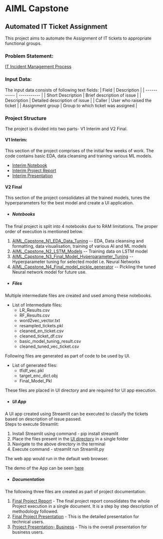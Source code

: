 # AIML Capstone
## Automated IT Ticket Assignment
This project aims to automate the Assignment of IT tickets to appropriate functional groups. 

### Problem Statement:
[IT Incident Management Process](https://github.com/rachitvaid/AIML-Capstone/blob/master/Documentation/Automatic%20Ticket%20Assignment.pdf)

### Input Data:
The input data consists of following text fields:
| Field | Description |
| ----------- | ----------- |
| Short Description | Brief description of issue |
| Description | Detailed description of issue |
| Caller | User who raised the ticket |
| Assignment group | Group to which ticket was assigned |

### Project Structure
The project is divided into two parts- V1 Interim and V2 Final.  
#### V1 Interim:
This section of the project comprises of the initial few weeks of work. The code contains basic EDA, data cleansing and training various ML models.  
- [Interim Notebook](https://github.com/rachitvaid/AIML-Capstone/blob/master/Code/V1%20Interim/AIML_Capstone_Interim_Notebook.ipynb)  
- [Interim Project Report](https://github.com/rachitvaid/AIML-Capstone/blob/master/Documentation/Reports/AIML%20Capstone%20Interim%20Report.docx)  
- [Interim Presentation](https://github.com/rachitvaid/AIML-Capstone/blob/master/Documentation/Presentations/Automatic%20Ticket%20Assignment%20-%20Interim.pptx)  

#### V2 Final
This section of the project consolidates all the trained models, tunes the hyperparameters for the best model and create a UI application.  
- ##### *Notebooks*
The final project is split into 4 notebooks due to RAM limitations. The proper order of execution is mentioned below.  
1. [AIML_Capstone_N1_EDA_Data_Tuning](https://github.com/rachitvaid/AIML-Capstone/blob/master/Code/V2%20Final/AIML_Capstone_N1_EDA_Data_Tuning.ipynb) -- EDA, Data cleansing and formatting, data visualisation, training of various AI and ML models
2. [AIML_Capstone_N2_LSTM_Models](https://github.com/rachitvaid/AIML-Capstone/blob/master/Code/V2%20Final/AIML_Capstone_N2_LSTM_Models.ipynb) -- Training data on LSTM model
3. [AIML_Capstone_N3_Final_Model_Hyperparameter_Tuning](https://github.com/rachitvaid/AIML-Capstone/blob/master/Code/V2%20Final/AIML_Capstone_N3_Final_Model_Hyperparameter_Tuning.ipynb) -- Hyperparameter tuning for selected model i.e. Neural Networks
4. [AIML_Capstone_N4_Final_model_pickle_generator](https://github.com/rachitvaid/AIML-Capstone/blob/master/Code/V2%20Final/AIML_Capstone_N4_Final_model_pickle_generator.ipynb) -- Pickling the tuned Neural network model for future use.  

- ##### *Files*
Multiple intermediate files are created and used among these notebooks.  
* List of Intermediate files:
  * LR_Results.csv
  * RF_Results.csv
  * word2vec_vector.txt
  * resampled_tickets.pkl
  * cleaned_en_ticket.csv
  * cleaned_ticket_df.csv
  * basic_model_tuning_result.csv
  * cleaned_tuned_vec_ticket.csv

Following files are generated as part of code to be used by UI.  
* List of generated files:
  * tfidf_vec.pkl
  * target_enc_dict.obj
  * Final_Model_Pkl


These files are placed in UI directory and are required for UI app execution.  

- ##### *UI App*
A UI app created using Streamlit can be executed to classify the tickets based on description of issue passed.  
Steps to execute Streamlit:  
1. Install Streamlit using command - pip install streamlit
2. Place the files present in the [UI directory](https://github.com/rachitvaid/AIML-Capstone/tree/master/UI) in a single folder
3. Navigate to the above directory in the terminal
4. Execute command - streamlit run Streamlit.py
  
The web app would run in the default web browser.  

The demo of the App can be seen [here](https://github.com/rachitvaid/AIML-Capstone/blob/master/UI/Demo%20Video/IT%20ticket%20classification%20using%20Streamlit.mp4)

- ##### *Documentation*
The following three files are created as part of project documentation:  
1. [Final Project Report](https://github.com/rachitvaid/AIML-Capstone/blob/master/Documentation/Reports/AIML%20Capstone%20Final%20Report.docx) - The final project report consolidates the whole Project execution in a single document. It is a step by step description of methodology followed.
2. [Final Project Presentation](https://github.com/rachitvaid/AIML-Capstone/blob/master/Documentation/Presentations/Automatic%20Ticket%20Assignment%20-%20Final.pptx) - This is the detailed presentation for technical users.
3. [Project Presentation- Business](https://github.com/rachitvaid/AIML-Capstone/blob/master/Documentation/Presentations/Automatic%20Ticket%20Assignment%20-%20Business.pptx) - This is the overall presentation for business users.
